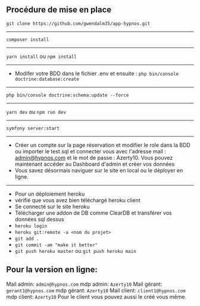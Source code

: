 ## Procédure de mise en place
`git clone https://github.com/gwendalm35/app-hypnos.git`
___
`composer install`
___
`yarn install` ou `npm install`
___
- Modifer votre BDD dans le fichier .env et ensuite :
  `php bin/console doctrine:database:create`
___
`php bin/console doctrine:schema:update --force`
___
`yarn dev` ou `npm run dev`
___
`symfony server:start`
___
- Créer un compte sur la page réservation et modifier le role dans la BDD ou importer le test.sql et connecter vous avec l'adresse mail : admin@hypnos.com et le mot de passe : Azerty10.
  Vous pouvez maintenant accéder au Dashboard d'admin et créer vos données
- Vous savez désormais naviguer sur le site en local ou le déployer en ligne.
___
- Pour un déploiement heroku
- vérifié que vous avez bien téléchargé heroku client
- Se connecté sur le site heroku
- Télécharger une addon de DB comme ClearDB et transférer vos données sql dessus
- `heroku login`
- `heroku git:remote -a <nom du projet>`
- `git add .`
- `git commit -am "make it better"`
- `git push heroku master` ou `git push heroku main`


## Pour la version en ligne:

Mail admin: `admin@hypnos.com` mdp admin: `Azerty10`
Mail gérant: `gerant1@hypnos.com` mdp gérant: `Azerty10`
Mail client: `client1@hypnos.com` mdp client: `Azerty10`
Pour le client vous pouvez aussi le créé vous même. 
